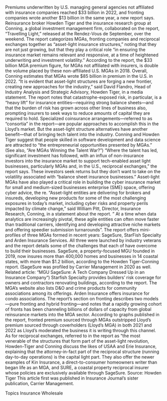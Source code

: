 Premiums underwritten by U.S. managing general agencies not affiliated with insurance companies reached $33 billion in 2022, and fronting companies wrote another $13 billion in the same year, a new report says.
Reinsurance broker Howden Tiger and the insurance research group at Conning, a global investment management firm, collaborated on the report, “Travelling Light,” released at the Rendez-Vous de September, over the weekend. The report categorizes MGAs, fronting companies and reciprocal exchanges together as “asset-light insurance structures,” noting that they are not just growing, but that they play a critical role “in ensuring the insurance market remains relevant and responsive, at a time of heightened underwriting and investment volatility.”
According to the report, the $33 billion MGA premium figure, for MGAs not affiliated with insurers, is double the volume placed by these non-affiliated U.S. MGAs in 2018. Overall, Conning estimates that MGAs wrote $85 billion in premium in the U.S. in 2022.
“It is evident that asset-light structures are forging a new frontier, creating new approaches for the industry,” said David Flandro, Head of Industry Analysis and Strategic Advisory, Howden Tiger, in a media statement.
The report notes that catastrophe-exposed risk, in particular, is a “heavy lift” for insurance entities—requiring strong balance sheets—and that the burden of risk has grown across other lines of business also, prompting insurers to seek ways to reduce amounts of capital they are required to hold. Specialized coinsurance arrangements—referred to as “consortia” in the report—are popular approaches to accomplish this in the Lloyd’s market.
But the asset-light structure alternatives have another benefit—that of bringing tech talent into the industry. Conning and Howden Tiger suggest that people skilled in software development and data science are attracted to “the entrepreneurial opportunities presented by MGAs.” (See also, “Are MGAs Winning the Talent War?”)
“Where the talent has led, significant investment has followed, with an influx of non-insurance investors into the insurance market to support tech-enabled asset light businesses, particularly MGAs and, in the U.S., reciprocal exchanges,” the report says. These investors seek returns but they don’t want to take on the volatility associated with “balance sheet insurance businesses.”
Asset-light MGAs have also played a critical role in building the cyber insurance market for small and medium-sized businesses enterprise (SME) space, offering cyber advice, the re.
“Asset-light entities are delivering for brokers and insureds, developing new products for some of the most challenging exposures in today’s market, including cyber risks and property perils impacted by climate change,” said William Pitt, Director, Insurance Research, Conning, in a statement about the report. ” At a time when data analytics are increasingly pivotal, these agile entities can often move faster than traditional carriers, identifying and developing attractive niche markets and offering speedier submission turnarounds”.
The report offers mini-profiles of three MGAs formed in recent years: SageSure, StarFish Specialty and Arden Insurance Services. All three were launched by industry veterans and the report details some of the challenges that each of have overcome to build their businesses.
SageSure, a property-focused MGU founded in 2019, now insures more than 400,000 homes and businesses in 14 coastal states, with more than $1.2 billion, according to the Howden Tiger-Conning report. (SageSure was profiled by Carrier Management in 2020 as well. Related article: “MGU SageSure: A Tech Company Dressed Up in an Insurance Company“)
Starfish Specialty provides builders’ risk coverage for owners and contractors renovating buildings, according to the report. The MGA’s website also lists D&O and crime products for community associations among its offerings.
Arden Insurance offers insurance for condo associations.
The report’s section on fronting describes two models—pure fronting and hybrid fronting—and notes that a rapidly growing cohort of fronts has been channeling billions of dollars of capacity from global reinsurance markets into the MGA sector. According to graphs published in the report, fronted premium sourced through MGAs outstripped Lloyd’s premium sourced through coverholders (Lloyd’s MGA) in both 2021 and 2022 as Lloyd’s moderated the business it is writing through this channel.
As for reciprocal exchanges, referred to in the report as “the most venerable of the structures that form part of the asset-light revolution, Howden-Tiger and Conning discuss the likes of USAA and Erie Insurance, explaining that the attorney-in-fact part of the reciprocal structure (running day-to-day operations) is the capital light part. They also offer the newer examples of Kin Insurance, a direct-to-consumer homeowners writer than began life as an MGA, and SURE, a coastal property reciprocal insurer whose policies are exclusively available through SageSure.
Source: Howden Tiger
This article first was published in Insurance Journal’s sister publication, Carrier Management.

Topics
Insurance Wholesale
